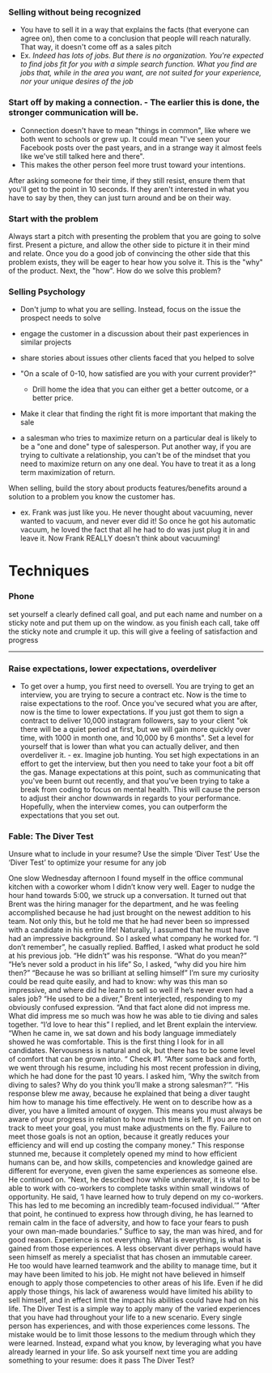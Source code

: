 
### Selling without being recognized
- You have to sell it in a way that explains the facts (that everyone can agree on), then come to a conclusion that people will reach naturally. That way, it doesn't come off as a sales pitch
- Ex. *Indeed has lots of jobs. But there is no organization. You're expected to find jobs fit for you with a simple search function. What you find are jobs that, while in the area you want, are not suited for your experience, nor your unique desires of the job*

### Start off by making a connection. - The earlier this is done, the stronger communication will be.
- Connection doesn't have to mean "things in common", like where we both went to schools or grew up. It could mean "I've seen your Facebook posts over the past years, and in a strange way it almost feels like we've still talked here and there".
- This makes the other person feel more trust toward your intentions.

After asking someone for their time, if they still resist, ensure them that you'll get to the point in 10 seconds. If they aren't interested in what you have to say by then, they can just turn around and be on their way.

### Start with the problem
Always start a pitch with presenting the problem that you are going to solve first. Present a picture, and allow the other side to picture it in their mind and relate. Once you do a good job of convincing the other side that this problem exists, they will be eager to hear how you solve it. This is the "why" of the product. Next, the "how". How do we solve this problem?

### Selling Psychology
- Don't jump to what you are selling. Instead, focus on the issue the prospect needs to solve
- engage the customer in a discussion about their past experiences in similar projects
- share stories about issues other clients faced that you helped to solve
- "On a scale of 0-10, how satisfied are you with your current provider?"
	- Drill home the idea that you can either get a better outcome, or a better price.
- Make it clear that finding the right fit is more important that making the sale

- a salesman who tries to maximize return on a particular deal is likely to be a "one and done" type of salesperson. Put another way, if you are trying to cultivate a relationship, you can't be of the mindset that you need to maximize return on any one deal. You have to treat it as a long term maximization of return.

When selling, build the story about products features/benefits around a solution to a problem you know the customer has.
- ex. Frank was just like you. He never thought about vacuuming, never wanted to vacuum, and never ever did it! So once he got his automatic vacuum, he loved the fact that all he had to do was just plug it in and leave it. Now Frank REALLY doesn't think about vacuuming!


# Techniques
### Phone
set yourself a clearly defined call goal, and put each name and number on a sticky note and put them up on the window. as you finish each call, take off the sticky note and crumple it up. this will give a feeling of satisfaction and progress

* * *

### Raise expectations, lower expectations, overdeliver 
- To get over a hump, you first need to oversell. You are trying to get an interview, you are trying to secure a contract etc. Now is the time to raise expectations to the roof. Once you've secured what you are after, now is the time to lower expectations. If you just got them to sign a contract to deliver 10,000 instagram followers, say to your client "ok there will be a quiet period at first, but we will gain more quickly over time, with 1000 in month one, and 10,000 by 6 months". Set a level for yourself that is lower than what you can actually deliver, and then overdeliver it. - ex. Imagine job hunting. You set high expectations in an effort to get the interview, but then you need to take your foot a bit off the gas. Manage expectations at this point, such as communicating that you've been burnt out recently, and that you've been trying to take a break from coding to focus on mental health. This will cause the person to adjust their anchor downwards in regards to your performance. Hopefully, when the interview comes, you can outperform the expectations that you set out. 

### Fable: The Diver Test
Unsure what to include in your resume? Use the simple ‘Diver Test’
Use the ‘Diver Test’ to optimize your resume for any job

One slow Wednesday afternoon I found myself in the office communal kitchen with a coworker whom I didn’t know very well. Eager to nudge the hour hand towards 5:00, we struck up a conversation. It turned out that Brent was the hiring manager for the department, and he was feeling accomplished because he had just brought on the newest addition to his team. Not only this, but he told me that he had never been so impressed with a candidate in his entire life!
Naturally, I assumed that he must have had an impressive background. So I asked what company he worked for.
“I don’t remember”, he casually replied.
Baffled, I asked what product he sold at his previous job.
“He didn’t” was his response.
“What do you mean?”
“He’s never sold a product in his life”
So, I asked, “why did you hire him then?”
“Because he was so brilliant at selling himself”
I’m sure my curiosity could be read quite easily, and had to know: why was this man so impressive, and where did he learn to sell so well if he’s never even had a sales job?
“He used to be a diver,” Brent interjected, responding to my obviously confused expression. “And that fact alone did not impress me. What did impress me so much was how he was able to tie diving and sales together.
“I’d love to hear this” I replied, and let Brent explain the interview.
“When he came in, we sat down and his body language immediately showed he was comfortable. This is the first thing I look for in all candidates. Nervousness is natural and ok, but there has to be some level of comfort that can be grown into. “
Check #1.
“After some back and forth, we went through his resume, including his most recent profession in diving, which he had done for the past 10 years. I asked him, ‘Why the switch from diving to sales? Why do you think you’ll make a strong salesman?’”.
“His response blew me away, because he explained that being a diver taught him how to manage his time effectively. He went on to describe how as a diver, you have a limited amount of oxygen. This means you must always be aware of your progress in relation to how much time is left. If you are not on track to meet your goal, you must make adjustments on the fly. Failure to meet those goals is not an option, because it greatly reduces your efficiency and will end up costing the company money.”
This response stunned me, because it completely opened my mind to how efficient humans can be, and how skills, competencies and knowledge gained are different for everyone, even given the same experiences as someone else.
He continued on.
“Next, he described how while underwater, it is vital to be able to work with co-workers to complete tasks within small windows of opportunity. He said, ‘I have learned how to truly depend on my co-workers. This has led to me becoming an incredibly team-focused individual.’”
“After that point, he continued to express how through diving, he has learned to remain calm in the face of adversity, and how to face your fears to push your own man-made boundaries.”
Suffice to say, the man was hired, and for good reason. 
Experience is not everything. What is everything, is what is gained from those experiences. 
A less observant diver perhaps would have seen himself as merely a specialist that has chosen an immutable career. He too would have learned teamwork and the ability to manage time, but it may have been limited to his job. He might not have believed in himself enough to apply those competencies to other areas of his life. Even if he did apply those things, his lack of awareness would have limited his ability to sell himself, and in effect limit the impact his abilities could have had on his life.
The Diver Test is a simple way to apply many of the varied experiences that you have had throughout your life to a new scenario. Every single person has experiences, and with those experiences come lessons. The mistake would be to limit those lessons to the medium through which they were learned. Instead, expand what you know, by leveraging what you have already learned in your life. 
So ask yourself next time you are adding something to your resume: does it pass The Diver Test?

